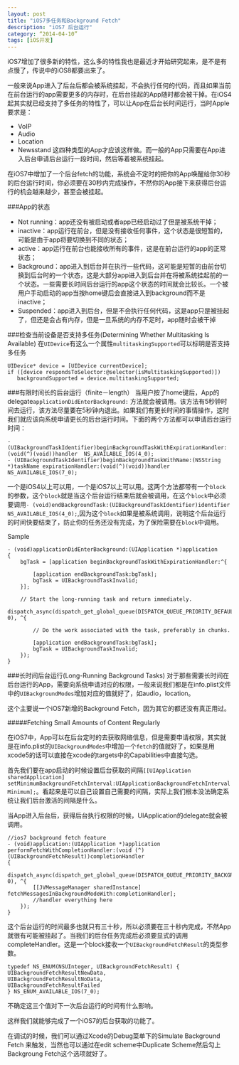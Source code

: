 ```yaml
---
layout: post
title: "iOS7多任务和Background Fetch"
description: "iOS7 后台运行"
category: “2014-04-10”
tags: [iOS开发]
---
```


iOS7增加了很多新的特性，这么多的特性我也是最近才开始研究起来，是不是有点慢了，传说中的iOS8都要出来了。

一般来说App进入了后台后都会被系统挂起，不会执行任何的代码，而且如果当前在前台运行的app需要更多的内存时，在后台挂起的App随时都会被干掉。在iOS4起其实就已经支持了多任务的特性了，可以让App在后台长时间运行，当时Apple要求是：
* VoIP
* Audio
* Location
* Newsstand
这四种类型的App才应该这样做。而一般的App只需要在App进入后台申请后台运行一段时间，然后等着被系统挂起。

在iOS7中增加了一个后台fetch的功能，系统会不定时的把你的App唤醒给你30秒的后台运行时间，你必须要在30秒内完成操作，不然你的App接下来获得后台运行的机会越来越少，甚至会被挂起。

###App的状态
* Not running：app还没有被启动或者app已经启动过了但是被系统干掉；
* inactive：app运行在前台，但是没有接收任何事件，这个状态是很短暂的，可能是由于app将要切换到不同的状态；
* active：app运行在前台也能接收所有的事件，这是在前台运行的app的正常状态；
* Background：app进入到后台并在执行一些代码，这可能是短暂的由前台切换到后台时的一个状态，这是大部分app进入到后台并在将被系统挂起前的一个状态。一些需要长时间后台运行的app这个状态的时间就会比较长。一个被用户手动启动的app当按home键后会直接进入到background而不是inactive；
* Suspended：app进入到后台，但是不会执行任何代码，这是app只是被挂起了，但还是会占有内存，但是一旦系统的内存不足时，app随时会被干掉


###检查当前设备是否支持多任务(Determining Whether Multitasking Is Available)
在`UIDevice`有这么一个属性`multitaskingSupported`可以标明是否支持多任务

	UIDevice* device = [UIDevice currentDevice];
	if ([device respondsToSelector:@selector(isMultitaskingSupported)])
	   backgroundSupported = device.multitaskingSupported;


###有限时间长的后台运行（finite－length）
当用户按了home键后，App的delegate`applicationDidEnterBackground:` 方法就会被调用。该方法有5秒钟时间去运行，该方法尽量要在5秒钟内退出。如果我们有更长时间的事情操作，这时我们就应该向系统申请更长的后台运行时间。下面的两个方法都可以申请后台运行时间：

	- (UIBackgroundTaskIdentifier)beginBackgroundTaskWithExpirationHandler:(void(^)(void))handler  NS_AVAILABLE_IOS(4_0);
	- (UIBackgroundTaskIdentifier)beginBackgroundTaskWithName:(NSString *)taskName expirationHandler:(void(^)(void))handler NS_AVAILABLE_IOS(7_0);

一个是iOS4以上可以用，一个是iOS7以上可以用。这两个方法都带有一个`block`的参数，这个`block`就是当这个后台运行结束后就会被调用，在这个`block`中必须要调用`- (void)endBackgroundTask:(UIBackgroundTaskIdentifier)identifier NS_AVAILABLE_IOS(4_0);`,因为这个`block`如果是被系统调用，说明这个后台运行的时间快要结束了，防止你的任务还没有完成，为了保险需要在`block`中调用。

Sample

	- (void)applicationDidEnterBackground:(UIApplication *)application
	{
	    bgTask = [application beginBackgroundTaskWithExpirationHandler:^{
	        
	        [application endBackgroundTask:bgTask];
	        bgTask = UIBackgroundTaskInvalid;
	    }];
	 
	    // Start the long-running task and return immediately.
	    dispatch_async(dispatch_get_global_queue(DISPATCH_QUEUE_PRIORITY_DEFAULT, 0), ^{
	 
	        // Do the work associated with the task, preferably in chunks.
	 
	        [application endBackgroundTask:bgTask];
	        bgTask = UIBackgroundTaskInvalid;
	    });
	}


###长时间后台运行(Long-Running Background Tasks)
对于那些需要长时间在后台运行的App，需要向系统申请对应的权限，一般来说我们都是在info.plist文件中的`UIBackgroundModes`增加对应的值就好了，如audio，location。

这个主要说一个iOS7新增的Background Fetch，因为其它的都还没有真正用过。

#####Fetching Small Amounts of Content Regularly

在iOS7中，App可以在后台定时的去获取网络信息，但是需要申请权限，其实就是在info.plist的`UIBackgroundModes`中增加一个`fetch`的值就好了，如果是用xcode5的话可以直接在xcode的targets中的Capabilities中直接勾选。

首先我们要在app启动的时候设置后台获取的间隔`[[UIApplication sharedApplication] setMinimumBackgroundFetchInterval:UIApplicationBackgroundFetchIntervalMinimum];`。看起来是可以自己设置自己需要的间隔，实际上我们根本没法确定系统让我们后台激活的间隔是什么。

当App进入后台后，获得后台执行权限的时候，UIApplication的delegate就会被调用。

	//ios7 background fetch feature
	- (void)application:(UIApplication *)application performFetchWithCompletionHandler:(void (^)(UIBackgroundFetchResult))completionHandler
	{
	    dispatch_async(dispatch_get_global_queue(DISPATCH_QUEUE_PRIORITY_BACKGROUND, 0), ^{
	        [[JVMessageManager sharedInstance] fetchMessagesInBackgroundModeWith:completionHandler];
	        //handler everything here 
	    });
	}

这个后台运行的时间最多也就只有三十秒，所以必须要在三十秒内完成，不然App就很有可能被挂起了。当我们的后台任务完成后必须要显式的调用completeHandler。这是一个block接收一个`UIBackgroundFetchResult`的类型参数。

	typedef NS_ENUM(NSUInteger, UIBackgroundFetchResult) {
    UIBackgroundFetchResultNewData,
    UIBackgroundFetchResultNoData,
    UIBackgroundFetchResultFailed
	} NS_ENUM_AVAILABLE_IOS(7_0);

不确定这三个值对下一次后台运行的时间有什么影响。

这样我们就能够完成了一个iOS7的后台获取的功能了。

在调试的时候，我们可以通过Xcode的Debug菜单下的Simulate Background Fetch 来触发，当然也可以通过在edit scheme中Duplicate Scheme然后勾上Backgroung Fetch这个选项就好了。





















